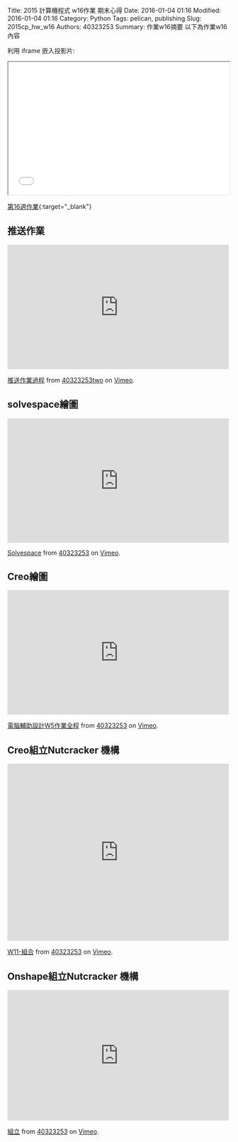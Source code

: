 Title: 2015 計算機程式 w16作業 期末心得
Date: 2016-01-04 01:16
Modified: 2016-01-04 01:16
Category: Python
Tags: pelican, publishing
Slug: 2015cp_hw_w16
Authors: 40323253
Summary: 作業w16摘要
以下為作業w16內容

利用 iframe 嵌入投影片:

<iframe src="40323253_cp_w16.html" width="500" height="300"></iframe>

[第16週作業](40323253_cp_w16.html){:target="_blank"}

<h2>推送作業</h2>
<iframe src="https://player.vimeo.com/video/144345819" width="500" height="281" frameborder="0" webkitallowfullscreen mozallowfullscreen allowfullscreen></iframe> <p><a href="https://vimeo.com/144345819">推送作業過程</a> from <a href="https://vimeo.com/user45426766">40323253two</a> on <a href="https://vimeo.com">Vimeo</a>.</p>
<h2>solvespace繪圖</h2>
<iframe src="https://player.vimeo.com/video/144323697" width="500" height="281" frameborder="0" webkitallowfullscreen mozallowfullscreen allowfullscreen></iframe> <p><a href="https://vimeo.com/144323697">Solvespace</a> from <a href="https://vimeo.com/user44939680">40323253</a> on <a href="https://vimeo.com">Vimeo</a>.</p>
<h2>Creo繪圖</h2>
<iframe src="https://player.vimeo.com/video/142718369" width="500" height="281" frameborder="0" webkitallowfullscreen mozallowfullscreen allowfullscreen></iframe> <p><a href="https://vimeo.com/142718369">電腦輔助設計W5作業全程</a> from <a href="https://vimeo.com/user44939680">40323253</a> on <a href="https://vimeo.com">Vimeo</a>.</p>
<h2>Creo組立Nutcracker 機構</h2>
<iframe src="https://player.vimeo.com/video/147991576" width="500" height="400" frameborder="0" webkitallowfullscreen mozallowfullscreen allowfullscreen></iframe> <p><a href="https://vimeo.com/147991576">W11-組合</a> from <a href="https://vimeo.com/user44939680">40323253</a> on <a href="https://vimeo.com">Vimeo</a>.</p>
<h2>Onshape組立Nutcracker 機構</h2>
<iframe src="https://player.vimeo.com/video/150514988" width="500" height="295" frameborder="0" webkitallowfullscreen mozallowfullscreen allowfullscreen></iframe> <p><a href="https://vimeo.com/150514988">組立</a> from <a href="https://vimeo.com/user44939680">40323253</a> on <a href="https://vimeo.com">Vimeo</a>.</p>